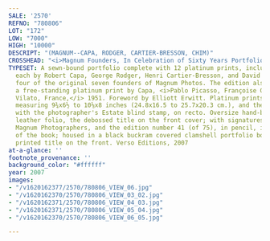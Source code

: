 ```yaml
---
SALE: '2570'
REFNO: "780806"
LOT: "172"
LOW: "7000"
HIGH: "10000"
DESCRIPT: "(MAGNUM--CAPA, RODGER, CARTIER-BRESSON, CHIM)"
CROSSHEAD: "<i>Magnum Founders, In Celebration of Sixty Years Portfolio.</i>"
TYPESET: A sewn-bound portfolio complete with 12 platinum prints, including three
  each by Robert Capa, George Rodger, Henri Cartier-Bresson, and David "Chim" Seymour,
  four of the original seven founders of Magnum Photos. The edition also includes
  a free-standing platinum print by Capa, <i>Pablo Picasso, Françoise Gilot and Javier
  Vilato, France,</i> 1951. Foreword by Elliott Erwitt. Platinum prints, the images
  measuring 9¾x6½ to 10⅛x8 inches (24.8x16.5 to 25.7x20.3 cm.), and the reverse, each
  with the photographer's Estate blind stamp, on recto. Oversize hand-bound black
  leather folio, the debossed title on the front cover; with signatures from the 2007
  Magnum Photographers, and the edition number 41 (of 75), in pencil, in the rear
  of the book; housed in a black buckram covered clamshell portfolio box with the
  printed title on the front. Verso Editions, 2007
at-a-glance: ''
footnote_provenance: ''
background_color: "#ffffff"
year: 2007
images:
- "/v1620162377/2570/780806_VIEW_06.jpg"
- "/v1620162370/2570/780806_VIEW_03_02.jpg"
- "/v1620162371/2570/780806_VIEW_04_03.jpg"
- "/v1620162371/2570/780806_VIEW_05_04.jpg"
- "/v1620162370/2570/780806_VIEW_06_05.jpg"

---
```

